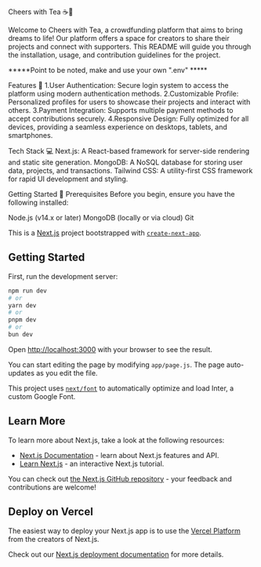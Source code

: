 Cheers with Tea ☕🚀

Welcome to Cheers with Tea, a crowdfunding platform that aims to bring dreams to life! Our platform offers a space for creators to share their projects and connect with supporters. This README will guide you through the installation, usage, and contribution guidelines for the project.

*****Point to be noted, make and use your own ".env" *****

Features 🔑
1.User Authentication: Secure login system to access the platform using modern authentication methods.
2.Customizable Profile: Personalized profiles for users to showcase their projects and interact with others.
3.Payment Integration: Supports multiple payment methods to accept contributions securely.
4.Responsive Design: Fully optimized for all devices, providing a seamless experience on desktops, tablets, and smartphones.


Tech Stack 💻
Next.js: A React-based framework for server-side rendering and static site generation.
MongoDB: A NoSQL database for storing user data, projects, and transactions.
Tailwind CSS: A utility-first CSS framework for rapid UI development and styling.


Getting Started 🚀
Prerequisites
Before you begin, ensure you have the following installed:

Node.js (v14.x or later)
MongoDB (locally or via cloud)
Git




















This is a [Next.js](https://nextjs.org/) project bootstrapped with [`create-next-app`](https://github.com/vercel/next.js/tree/canary/packages/create-next-app).

## Getting Started

First, run the development server:

```bash
npm run dev
# or
yarn dev
# or
pnpm dev
# or
bun dev
```

Open [http://localhost:3000](http://localhost:3000) with your browser to see the result.

You can start editing the page by modifying `app/page.js`. The page auto-updates as you edit the file.

This project uses [`next/font`](https://nextjs.org/docs/basic-features/font-optimization) to automatically optimize and load Inter, a custom Google Font.

## Learn More

To learn more about Next.js, take a look at the following resources:

- [Next.js Documentation](https://nextjs.org/docs) - learn about Next.js features and API.
- [Learn Next.js](https://nextjs.org/learn) - an interactive Next.js tutorial.

You can check out [the Next.js GitHub repository](https://github.com/vercel/next.js/) - your feedback and contributions are welcome!

## Deploy on Vercel

The easiest way to deploy your Next.js app is to use the [Vercel Platform](https://vercel.com/new?utm_medium=default-template&filter=next.js&utm_source=create-next-app&utm_campaign=create-next-app-readme) from the creators of Next.js.

Check out our [Next.js deployment documentation](https://nextjs.org/docs/deployment) for more details.
